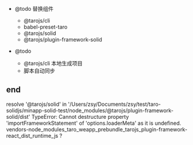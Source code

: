 - @todo 替换组件

  - @tarojs/cli
  - babel-preset-taro
  - @tarojs/solid
  - @tarojs/plugin-framework-solid

- @todo
  - @tarojs/cli 本地生成项目
  - 脚本自动同步

## end

resolve '@tarojs/solid' in '/Users/zsy/Documents/zsy/test/taro-solidjs/minapp-solid-test/node_modules/@tarojs/plugin-framework-solid/dist'
TypeError: Cannot destructure property 'importFrameworkStatement' of 'options.loaderMeta' as it is undefined.
vendors-node_modules_taro_weapp_prebundle_tarojs_plugin-framework-react_dist_runtime_js ?
